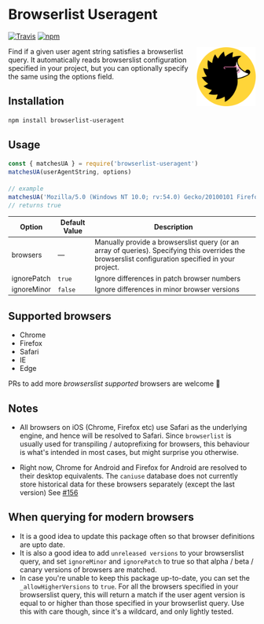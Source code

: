# Browserlist Useragent
[![Travis](https://img.shields.io/travis/pastelsky/browserlist-useragent.svg)]()
[![npm](https://img.shields.io/npm/v/browserlist-useragent.svg)]()

<img align="right" width="120" height="120"
     src="./logo.svg" alt="Browserslist Useragent logo (original by Anton Lovchikov)" />
     

Find if a given user agent string satisfies a browserlist query. 
It automatically reads browserslist configuration specified in your project, 
but you can optionally specify the same using the options field.

## Installation
```bash
npm install browserlist-useragent
```

## Usage
```js
const { matchesUA } = require('browserlist-useragent')
matchesUA(userAgentString, options)

// example
matchesUA('Mozilla/5.0 (Windows NT 10.0; rv:54.0) Gecko/20100101 Firefox/54.0', { browsers: ['Firefox > 53']})
// returns true
```

| Option | Default Value | Description |
|--------|---------------|------------ |
| browsers | — | Manually provide a browserslist query (or an array of queries). Specifying this overrides the browserslist configuration specified in your project. |
| ignorePatch | `true` | Ignore differences in patch browser numbers |
| ignoreMinor | `false` | Ignore differences in minor browser versions |

## Supported browsers
 - Chrome
 - Firefox
 - Safari
 - IE
 - Edge
 
 PRs to add more _browserslist supported_ browsers are welcome 👋
 
## Notes
 - All browsers on iOS (Chrome, Firefox etc) use Safari as the underlying engine, and hence will be resolved to Safari. Since `browserlist` is usually used for
  transpiling / autoprefixing for browsers, this behaviour is what's intended in most cases, but might surprise you otherwise.
  
 - Right now, Chrome for Android and Firefox for Android are resolved to their desktop equivalents. The `caniuse` database does not currently store historical data for these browsers separately (except the last version) See [#156](https://github.com/ai/browserslist/issues/156)

## When querying for modern browsers
 - It is a good idea to update this package often so that browser definitions are upto date. 
 - It is also a good idea to add `unreleased versions` to your browserslist query, and set `ignoreMinor` and `ignorePatch` to true so that alpha / beta / canary versions of browsers are matched.
 - In case you're unable to keep this package up-to-date, you can set the `_allowHigherVersions` to `true`. For all the browsers specified in your browserslist query, this will return a match if the user agent version is equal to or higher than those specified in your browserlist query. Use this with care though, since it's a wildcard, and only lightly tested. 
